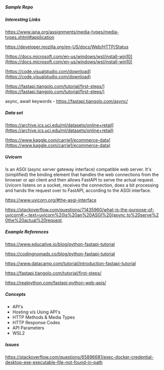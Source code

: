 ##### Sample Repo

##### Interesting Links

https://www.iana.org/assignments/media-types/media-types.xhtml#application

https://developer.mozilla.org/en-US/docs/Web/HTTP/Status

[https://docs.microsoft.com/en-us/windows/wsl/install-win10](https://docs.microsoft.com/en-us/windows/wsl/install-win10)

[https://code.visualstudio.com/download](https://code.visualstudio.com/download)

[https://fastapi.tiangolo.com/tutorial/first-steps/](https://fastapi.tiangolo.com/tutorial/first-steps/)

async, await keywords - https://fastapi.tiangolo.com/async/

##### Data set

[https://archive.ics.uci.edu/ml/datasets/online+retail](https://archive.ics.uci.edu/ml/datasets/online+retail)

[https://www.kaggle.com/carrie1/ecommerce-data](https://www.kaggle.com/carrie1/ecommerce-data)

##### Uvicorn

Is an ASGI (async server gateway interface) compatible web server. It's (simplified) the binding element that  handles the web connections from the browser or api client and then allows FastAPI to serve the actual request. Uvicorn listens on a socket, receives the connection, does a bit processing and hands the request over to FastAPI, according to the ASGI interface.

https://www.uvicorn.org/#the-asgi-interface

https://stackoverflow.com/questions/71435960/what-is-the-purpose-of-uvicorn#:~:text=uvicorn%20is%20an%20ASGI%20(async,to%20serve%20the%20actual%20request.

##### Example References

https://www.educative.io/blog/python-fastapi-tutorial

https://codingnomads.co/blog/python-fastapi-tutorial

https://www.datacamp.com/tutorial/introduction-fastapi-tutorial

https://fastapi.tiangolo.com/tutorial/first-steps/

https://realpython.com/fastapi-python-web-apis/

##### Concepts

* API's
* Hosting v/s Using API's
* HTTP Methods & Media Types
* HTTP Response Codes
* API Parameters
* WSL2

##### Issues

https://stackoverflow.com/questions/65896681/exec-docker-credential-desktop-exe-executable-file-not-found-in-path
